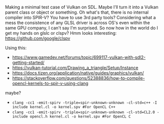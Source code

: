 Making a minimal test case of Vulkan on SDL.
Maybe I'll turn it into a Vulkan parent class or object or something.
Oh what's that, there is no internal compiler into SPIR-V?  You have to use 3rd party tools?  Considering what a mess the consistence of any GLSL driver is across OS's even within the same GPU company, I can't say I'm surprised.
So now how in the world do I get my hands on glslc or clspv?
Hmm looks interesting: https://github.com/google/clspv

Using this:

- https://www.gamedev.net/forums/topic/699117-vulkan-with-sdl2-getting-started/
- https://vulkan-tutorial.com/Drawing_a_triangle/Setup/Instance
- https://docs.tizen.org/application/native/guides/graphics/vulkan/
- https://stackoverflow.com/questions/52388836/how-to-compile-opencl-kernels-to-spir-v-using-clang

maybe?
- `clang -cc1 -emit-spirv -triple=spir-unknown-unknown -cl-std=c++ -I include kernel.cl -o kernel.spv #For OpenCL C++`
- `clang -cc1 -emit-spirv -triple=spir-unknown-unknown -cl-std=CL2.0 -include opencl.h kernel.cl -o kernel.spv #For OpenCL C`
